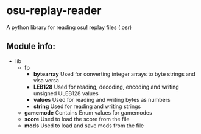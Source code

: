 # osu-replay-reader
A python library for reading osu! replay files (.osr)

## Module info:
* lib
    * fp
        * **bytearray** Used for converting integer arrays to byte strings and visa versa
        * **LEB128** Used for reading, decoding, encoding and writing unsigned ULEB128 values
        * **values** Used for reading and writing bytes as numbers
        * **string** Used for reading and writing strings
    * **gamemode** Contains Enum values for gamemodes
    * **score** Used to load the score from the file
    * **mods** Used to load and save mods from the file
